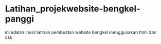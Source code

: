 # Latihan_projekwebsite-bengkel-panggi
ini adalah lhasil latihan pembuatan website bengkel menggunakan html dan css 
